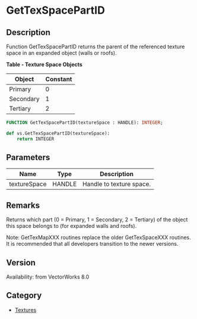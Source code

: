 # GetTexSpacePartID

## Description
Function GetTexSpacePartID returns the parent of the referenced texture space in an expanded object (walls or roofs).

**Table - Texture Space Objects**

| Object    | Constant |
|-----------|----------|
| Primary   | 0        |
| Secondary | 1        |
| Tertiary  | 2        |

```pascal
FUNCTION GetTexSpacePartID(textureSpace : HANDLE): INTEGER;
```

```python
def vs.GetTexSpacePartID(textureSpace):
    return INTEGER
```

## Parameters
|Name|Type|Description|
|---|---|---|
|textureSpace|HANDLE|Handle to texture space.|

## Remarks
Returns which part (0 = Primary, 1 = Secondary, 2 = Tertiary) of the object this space belongs to (for expanded walls and roofs).

Note: GetTexMapXXX routines replace the older GetTexSpaceXXX routines.  It is recommended that all developers transition to the newer versions.

## Version
Availability: from VectorWorks 8.0

## Category
* [Textures](../Categories/Textures.md)

